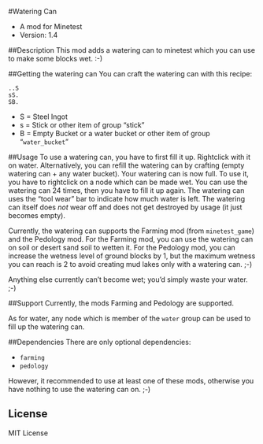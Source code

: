 #Watering Can
* A mod for Minetest
* Version: 1.4

##Description
This mod adds a watering can to minetest which you can use to make some blocks wet. :-)

##Getting the watering can
You can craft the watering can with this recipe:

    ..S
    sS.
    SB.

* S = Steel Ingot
* s = Stick or other item of group “stick”
* B = Empty Bucket or a water bucket or other item of group “`water_bucket`”

##Usage
To use a watering can, you have to first fill it up. Rightclick with it on water. Alternatively,
you can refill the watering can by crafting (empty watering can + any water bucket).
Your watering can is now full. To use it, you have to rightclick on a node which can be made wet.
You can use the watering can 24 times, then you have to fill it up again.
The watering can uses the “tool wear” bar to indicate how much water is left. 
The watering can itself does *not* wear off and does not get destroyed by usage (it just becomes empty).

Currently, the watering can supports the Farming mod (from `minetest_game`) and the Pedology mod.
For the Farming mod, you can use the watering can on soil or desert sand soil to wetten it.
For the Pedology mod, you can increase the wetness level of ground blocks by 1, but the maximum wetness you can reach is 2 to avoid creating mud lakes only with a watering can. ;-)

Anything else currently can’t become wet; you’d simply waste your water. ;-)

##Support
Currently, the mods Farming and Pedology are supported.

As for water, any node which is member of the `water` group can be used to fill up the watering can.

##Dependencies
There are only optional dependencies:

* `farming`
* `pedology`

However, it recommended to use at least one of these mods, otherwise you have nothing to use the watering can on. ;-)

## License
MIT License
